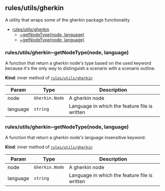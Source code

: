 <a name="module_rules/utils/gherkin"></a>

## rules/utils/gherkin
A utility that wraps some of the gherkin package functionality


* [rules/utils/gherkin](#module_rules/utils/gherkin)
    * [~getNodeType(node, language)](#module_rules/utils/gherkin..getNodeType)
    * [~getNodeType(node, language)](#module_rules/utils/gherkin..getNodeType)

<a name="module_rules/utils/gherkin..getNodeType"></a>

### rules/utils/gherkin~getNodeType(node, language)
A function that return a gherkin node's type based on the used keyword because it's the only way to distinguish a scenario with a scenario outline.

**Kind**: inner method of [<code>rules/utils/gherkin</code>](#module_rules/utils/gherkin)  

| Param | Type | Description |
| --- | --- | --- |
| node | <code>Gherkin.Node</code> | A gherkin node |
| language | <code>string</code> | Language in which the feature file is written |

<a name="module_rules/utils/gherkin..getNodeType"></a>

### rules/utils/gherkin~getNodeType(node, language)
A function that return a gherkin node's language insensitive keyword.

**Kind**: inner method of [<code>rules/utils/gherkin</code>](#module_rules/utils/gherkin)  

| Param | Type | Description |
| --- | --- | --- |
| node | <code>Gherkin.Node</code> | A gherkin node |
| language | <code>string</code> | Language in which the feature file is written |

